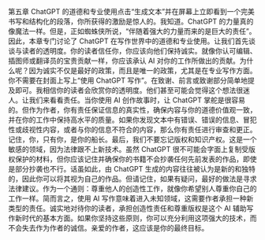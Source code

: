 第五章 ChatGPT 的道德和专业使用点击“生成文本”并在屏幕上立即看到一个完美书写和结构化的段落，你所获得的激励是惊人的。我知道。ChatGPT 的力量真的像魔法一样。但是，正如蜘蛛侠所说，“伴随着强大的力量而来的是巨大的责任”。因此，本章专门讨论了 ChatGPT 在写作世界中的道德和专业使用。让我们首先谈谈与读者的透明度。你的读者信任你，你应该向他们保持诚实。就像你认可编辑、插图师或翻译员的宝贵贡献一样，你应该承认 AI 对你的工作所做出的贡献。为什么呢？因为诚实不仅是最好的政策，而且是唯一的政策，尤其是在专业写作方面。你不需要在封面上写上“使用 ChatGPT 写作”。在致谢、前言或致谢部分简单地提及即可。我相信你的读者会欣赏你的透明度。他们甚至可能会觉得这个想法很迷人。让我们来看看责任。当你使用 AI 创作故事时，让 ChatGPT 掌舵是很容易的。但作为作者，你有责任保证信息的真实性，确保内容与你的道德价值观一致，并在你的工作中保持高水平的质量。如果你发现文本中有错误、错误的信息、冒犯性或歧视性内容，或者与你的信息不符合的内容，那么你有责任进行审查和更正。记住，你，只有你，是你的船长。最后，我们不要忘记版权和知识产权。这是一个敏感的领域，因为法律跟不上新技术。虽然 ChatGPT 很不可能会字面上复制受版权保护的材料，但你应该记住并确保你的书籍不会抄袭任何先前发表的作品，即使是部分抄袭也不行。话虽如此，由 ChatGPT 生成的内容往往被认为是新的和独特的，因此你可以将其视为自己的作品。但请记住，如果有疑问，最好的做法是寻求法律建议。作为一个通则：尊重他人的创造性工作，就像你希望别人尊重你自己的工作一样。简而言之，使用 AI 写作意味着进入未知领域，这需要作者承担一种新类型的责任。诚实地对待你的读者，承担创造性责任和尊重版权是这个 AI 辅助写作新时代的基本方面。如果你坚持这些原则，你可以充分利用这项强大的技术，而不会失去作为作者的诚信。亲爱的作者，这应该是你的最终目标。
